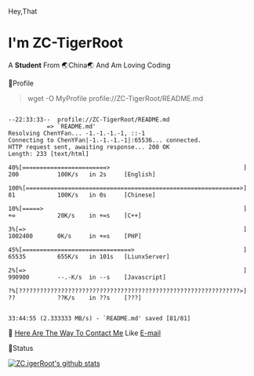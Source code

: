Hey,That
# I'm ZC-TigerRoot

A **Student** From 🌏China🌏 And Am Loving Coding

📄Profile

> wget -O MyProfile profile://ZC-TigerRoot/README.md

```

--22:33:33--  profile://ZC-TigerRoot/README.md
           => `README.md'
Resolving ChenYFan... -1.-1.-1.-1, ::-1
Connecting to ChenYFan|-1.-1.-1.-1|:65536... connected.
HTTP request sent, awaiting response... 200 OK
Length: 233 [text/html]

40%[========================>                                      ] 200           100K/s   in 2s     [English]

100%[=============================================================>] 81            100K/s   in 0s     [Chinese]

10%[=====>                                                         ] +∞            20K/s    in +∞s    [C++]

3%[=>                                                              ] 1002400       0K/s     in +∞s    [PHP]

45%[===============================>                               ] 65535         655K/s   in 101s   [LiunxServer]

2%[=>                                                              ] 990900        --.-K/s  in --s    [Javascript]

?%[???????????????????????????????????????????????????????????????>] ??            ??K/s    in ??s    [???]


33:44:55 (2.333333 MB/s) - `README.md' saved [81/81]

```

💬 [Here Are The Way To Contact Me](https://blog.tigerroot.cn)
Like [E-mail](mailto:zc.tigerroot@tigerroot.cn)

🐷Status

[![ZC.igerRoot's github stats](https://github-readme-stats.vercel.app/api/?username=ZC-TigerRoot&show_icons=true&title_color=fff&icon_color=79ff97&text_color=9f9f9f&bg_color=151515)](https://github.com/anuraghazra/github-readme-stats)


